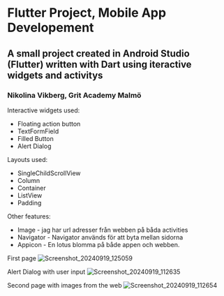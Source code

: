 # Flutter Project, Mobile App Developement

## A small project created in Android Studio (Flutter) written with Dart using iteractive widgets and activitys

### Nikolina Vikberg, Grit Academy Malmö

Interactive widgets used:
- Floating action button
- TextFormField
- Filled Button
- Alert Dialog

Layouts used: 
- SingleChildScrollView
- Column
-  Container
- ListView
- Padding

Other features:
- Image - jag har url adresser från webben på båda activities
- Navigator - Navigator används för att byta mellan sidorna
- Appicon - En lotus blomma på både appen och webben.


First page
![Screenshot_20240919_125059](https://github.com/user-attachments/assets/ffeb3e1a-72c6-4a0d-8d55-056cb4d17012)


Alert Dialog with user input
![Screenshot_20240919_112635](https://github.com/user-attachments/assets/a315eb17-a516-4d69-9121-53be06429abc)



Second page with images from the web
![Screenshot_20240919_112654](https://github.com/user-attachments/assets/c6c96e7d-f179-445d-8124-8b819d08295c)
